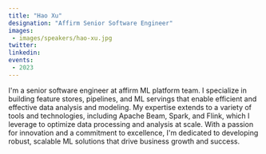 ```yaml
---
title: "Hao Xu"
designation: "Affirm Senior Software Engineer"
images:
 - images/speakers/hao-xu.jpg
twitter: 
linkedin: 
events:
 - 2023
---
```


I'm a senior software engineer at affirm ML platform team. I specialize in building feature stores, pipelines, and ML servings that enable efficient and effective data analysis and modeling. My expertise extends to a variety of tools and technologies, including Apache Beam, Spark, and Flink, which I leverage to optimize data processing and analysis at scale. With a passion for innovation and a commitment to excellence, I'm dedicated to developing robust, scalable ML solutions that drive business growth and success.
